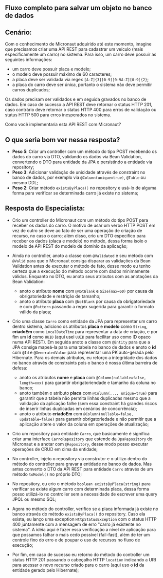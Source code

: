 ## Fluxo completo para salvar um objeto no banco de dados

## Cenário:

Com o conhecimento de Micronaut adquirido até este momento, imagine que precisamos criar uma API REST para cadastrar um veículo (mais especificamente um carro) no sistema. Para isso, um carro deve possuir as seguintes informações:

- um carro deve possuir placa e modelo;
- o modelo deve possuir máximo de 60 caracteres;
- a placa deve ser validada via regex `[A-Z]{3}[0-9][0-9A-Z][0-9]{2}`; 
- a placa do carro deve ser única, portanto o sistema não deve permitir carros duplicados;

Os dados precisam ser validados e em seguida gravados no banco de dados. Em caso de sucesso a API REST deve retornar o status HTTP 201, caso contrário deve retornar o status HTTP 400 para erros de validação ou status HTTP 500 para erros inesperados no sistema.

Como você implementaria esta API REST com Micronaut?

## O que seria bom ver nessa resposta?

- **Peso 5**: Criar um controller com um método do tipo POST recebendo os dados do carro via DTO, validando os dados via Bean Validation, convertendo o DTO para entidade da JPA e persistindo a entidade via repository;
- **Peso 3**: Adicionar validação de unicidade através de constraint no banco de dados, por exemplo via `@Column(unique=true)`, `@Table` ou mesmo DDL;
- **Peso 2**: Criar método `existsByPlaca()` no repository e usá-lo de alguma forma para verificar se determinada carro já existe no sistema;

## Resposta do Especialista:

- Crio um controller do Micronaut com um método do tipo POST para receber os dados do carro. O motivo de usar um verbo HTTP POST em vez de outro se deve ao fato de ser uma operação de criação de recurso, no caso o carro; além disso, crio um DTO especifico para receber os dados (placa e modelo) no método, dessa forma isolo o modelo de API REST do modelo de domínio da aplicação;

- Ainda no controller, anoto a classe com `@Validated` e seu método com `@Valid` para que o Micronaut consiga disparar as validações da Bean Validation antes de executar o método de fato, desse modo eu tenho certeza que a execução do método ocorre com dados minimamente válidos. Enquanto no DTO, eu anoto seus atributos com as anotações da Bean Validation:
    - anoto o atributo **nome** com `@NotBlank` e `Size(max=60)` por causa da obrigatoriedade e restrição de tamanho;
    - anoto o atributo **placa** com `@NotBlank` por causa da obrigatoriedade e com `@Pattern` passando a regex sugerida para garantir o formato válido da placa;

- Crio uma classe `Carro` como entidade da JPA para representar um carro dentro sistema, adiciono os atributos **placa** e **modelo** como `String`, **criadoEm** como `LocalDateTime` para representar a data de criação, e por fim um **id** como `UUID` (aqui usei `UUID` para facilitar uso como ID opaco numa API REST). Em seguida anoto a classe com `@Entity` para que a JPA consiga mapeá-la para uma tabela no banco de dados e anoto o **id** com `@Id` e `@GeneratedValue` para representar uma PK auto-gerada pelo Hibernate. Para os demais atributos, eu reforço a integridade dos dados no banco através de constraints pois o banco é nossa última barreira de defesa:
    - anoto os atributos  **nome** e  **placa** com `@Column(nullable=false, length=xxx)` para garantir obrigatoriendade e tamanho da coluna no banco;
    - anoto também o atributo **placa** com `@Column(..., unique=true)` para garantir que a tabela não permita linhas duplicadas mesmo que a validação da aplicação falhe (sem essa constraint há grandes riscos de inserir linhas duplicadas em cenários de concorrência);
    - anoto o atributo **criadoEm** com `@Column(nullable=false, updatable=false)` para garantir obrigatoriedade e não permitir que a aplicação altere o valor da coluna em operações de atualização;

- Crio um repository para entidade `Carro`, que basicamente é significa criar uma interface `CarroRepository` que estende da `JpaRepository` do Micronaut e a anotar com `@Repository`, desse modo posso executar operações de CRUD em cima da entidade;

- No controller, injeto o repository via construtor e o utilizo dentro do método do controller para gravar a entidade no banco de dados. Mas antes converto o DTO da API REST para entidade `Carro` através de um método `toModel()` no próprio DTO;

- No repository, eu crio o método `boolean existsByPlaca(string)` para verificar se existe algum carro com determinada placa, dessa forma posso utilizá-lo no controller sem a necessidade de escrever uma query JPQL ou mesmo SQL;

- Agora no método do controller, verifico se a placa informada já existe no banco através do método `existsByPlaca()` do repository. Caso ela exista, eu lanço uma exception `HttpStatusException` com o status HTTP 400 juntamente com a mensagem de erro "carro já existente no sistema". A idéia aqui é fazer essa verificação a nível de aplicação para que possamos falhar o mais cedo possível (fail-fast), além de ter um controle fino do erro e de poupar o uso de recursos no fluxo de execução;

- Por fim, em caso de sucesso eu retorno do método do controller um status HTTP 201 passando o cabeçalho HTTP `location` indicando a URI para acessar o novo recurso criado para o carro (aqui uso o **id** da entidade gerado pelo Hibernate);

